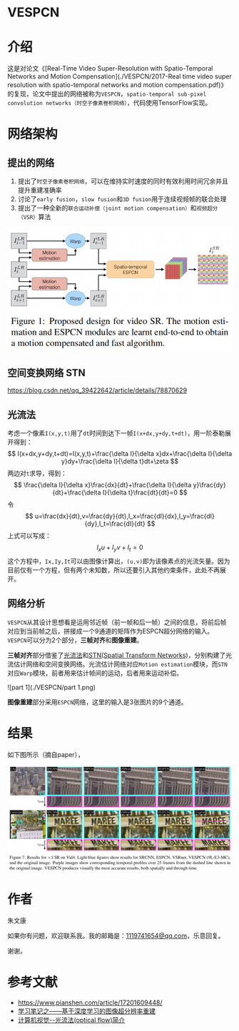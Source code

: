 # VESPCN

# 介绍

这是对论文《[Real-Time Video Super-Resolution with Spatio-Temporal Networks and Motion Compensation](./VESPCN/2017-Real time video super resolution with spatio-temporal networks and motion compensation.pdf)》的复现，论文中提出的网络被称为`VESPCN`，`spatio-temporal sub-pixel convolution networks（时空子像素卷积网络）`，代码使用TensorFlow实现。

# 网络架构

## 提出的网络

1. 提出了`时空子像素卷积网络`，可以在维持实时速度的同时有效利用时间冗余并且提升重建准确率
2. 讨论了`early fusion`，`slow fusion`和`3D fusion`用于连续视频帧的联合处理
3. 提出了一种全新的`联合运动补偿（joint motion compensation）`和`视频超分（VSR）`算法

![spatio-temporal sub-pixel convolution networks](./VESPCN/net-stru.png)

## 空间变换网络 STN

https://blog.csdn.net/qq_39422642/article/details/78870629

## 光流法

考虑一个像素`I(x,y,t)`用了`dt`时间到达下一帧`I(x+dx,y+dy,t+dt)`，用一阶泰勒展开得到：
$$
I(x+dx,y+dy,t+dt)=I(x,y,t)+\frac{\delta I}{\delta x}dx+\frac{\delta I}{\delta y}dy+\frac{\delta I}{\delta t}dt+\zeta
$$
两边对`t`求导，得到：
$$
\frac{\delta I}{\delta x}\frac{dx}{dt}+\frac{\delta I}{\delta y}\frac{dy}{dt}+\frac{\delta I}{\delta t}\frac{dt}{dt}=0
$$
令
$$
u=\frac{dx}{dt},v=\frac{dy}{dt},I_x=\frac{dI}{dx},I_y=\frac{dI}{dy},I_t=\frac{dI}{dt}
$$
上式可以写成：
$$
I_xu+I_yv+I_t=0
$$
这个方程中，`Ix,Iy,It`可以由图像计算出，`(u,v)`即为该像素点的光流矢量。因为目前仅有一个方程，但有两个未知数，所以还要引入其他约束条件，此处不再展开。

## 网络分析

`VESPCN`从其设计思想看是运用邻近帧（前一帧和后一帧）之间的信息，将前后帧对应到当前帧之后，拼接成一个9通道的矩阵作为ESPCN超分网络的输入。`VESPCN`可以分为2个部分，**三帧对齐**和**图像重建**。

**三帧对齐**部分借鉴了[光流法](https://blog.csdn.net/qq_41368247/article/details/82562165)和[STN(Spatial Transform Networks)](https://blog.csdn.net/qq_39422642/article/details/78870629)，分别构建了光流估计网络和空间变换网络。光流估计网络对应`Motion estimation`模块，而`STN`对应`Warp`模块，前者用来估计帧间的运动，后者用来运动补偿。

![part 1](./VESPCN/part 1.png)

**图像重建**部分采用`ESPCN`网络，这里的输入是3张图片的9个通道。



# 结果

如下图所示（摘自paper），

![paper-result](./VESPCN/results.png)



# 作者

朱文康

如果你有问题，欢迎联系我。我的邮箱是：[1119741654@qq.com](1119741654@qq.com)，乐意回复。

谢谢。



# 参考文献

- https://www.pianshen.com/article/17201609448/
- [学习笔记之——基于深度学习的图像超分辨率重建](https://blog.csdn.net/gwplovekimi/article/details/83041627?utm_medium=distribute.pc_relevant_download.none-task-blog-baidujs-8.nonecase&depth_1-utm_source=distribute.pc_relevant_download.none-task-blog-baidujs-8.nonecase#ESPCN%EF%BC%88Efficient%20Sub-Pixel%20Convolutional%20Neural%20Network%EF%BC%89)
- [计算机视觉--光流法(optical flow)简介](https://blog.csdn.net/qq_41368247/article/details/82562165)